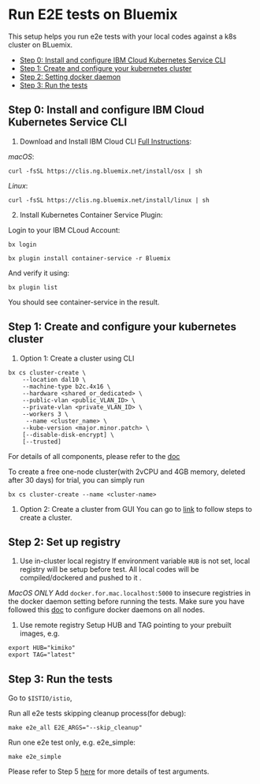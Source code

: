 # Run E2E tests on Bluemix

This setup helps you run e2e tests with your local codes against a k8s cluster on BLuemix.

* [Step 0: Install and configure IBM Cloud Kubernetes Service CLI](#step-0-install-and-configure-ibm-cloud-kubernetes-service-cli)
* [Step 1: Create and configure your kubernetes cluster](#step-1-create-and-configure-your-kubernetes-cluster)
* [Step 2: Setting docker daemon](#step-2-setting-docker-daemon)
* [Step 3: Run the tests](#step-3-run-the-tests)

## Step 0: Install and configure IBM Cloud Kubernetes Service CLI

1. Download and Install IBM Cloud CLI [Full Instructions](https://console.bluemix.net/docs/cli/reference/bluemix_cli/download_cli.html#download_install):

*macOS*:
```shell
curl -fsSL https://clis.ng.bluemix.net/install/osx | sh
```

*Linux*:
```shell
curl -fsSL https://clis.ng.bluemix.net/install/linux | sh
```

2. Install Kubernetes Container Service Plugin:

Login to your IBM CLoud Account:

```shell
bx login
```

```shell
bx plugin install container-service -r Bluemix
```

And verify it using:
```shell
bx plugin list
``` 

You should see container-service in the result.

## Step 1: Create and configure your kubernetes cluster

1. Option 1: Create a cluster using CLI

```shell
bx cs cluster-create \
	--location dal10 \
	--machine-type b2c.4x16 \
	--hardware <shared_or_dedicated> \
	--public-vlan <public_VLAN_ID> \
	--private-vlan <private_VLAN_ID> \
	--workers 3 \
	 --name <cluster_name> \
	--kube-version <major.minor.patch> \
	[--disable-disk-encrypt] \
	[--trusted]
```

For details of all components, please refer to the [doc](https://console.bluemix.net/docs/containers/cs_clusters.html#clusters_cli)

To create a free one-node cluster(with 2vCPU and 4GB memory, deleted after 30 days) for trial, you can simply run
```shell
bx cs cluster-create --name <cluster-name>
```

1. Option 2: Create a cluster from GUI
You can go to [link](https://console.bluemix.net/containers-kubernetes/catalog/cluster/create) to follow steps to create a cluster.


## Step 2: Set up registry
1. Use in-cluster local registry
If environment variable `HUB` is not set, local registry will be setup before test.
All local codes will be compiled/dockered and pushed to it .

*MacOS ONLY*
Add `docker.for.mac.localhost:5000` to insecure registries in the docker daemon setting before running the tests.
Make sure you have followed this [doc](local/localregistry/setup_bluemix.md) to configure docker daemons on all nodes.

1. Use remote registry
Setup HUB and TAG pointing to your prebuilt images, e.g.
```shell
export HUB="kimiko"
export TAG="latest"
```

## Step 3: Run the tests

Go to `$ISTIO/istio`,

Run all e2e tests skipping cleanup process(for debug):
```shell
make e2e_all E2E_ARGS="--skip_cleanup"
```

Run one e2e test only, e.g. e2e_simple:
```shell
make e2e_simple
```

Please refer to Step 5 [here](UsingGKE.md/#step-5-run) for more details of test arguments.

